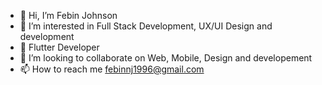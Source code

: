 - 👋 Hi, I’m Febin Johnson
- 👀 I’m interested in Full Stack Development, UX/UI Design and development
- 🌱 Flutter Developer
- 💞️ I’m looking to collaborate on Web, Mobile, Design and developement
- 📫 How to reach me febinnj1996@gmail.com

<!---
Febinjohnson96/Febinjohnson96 is a ✨ special ✨ repository because its `README.md` (this file) appears on your GitHub profile.
You can click the Preview link to take a look at your changes.
--->
